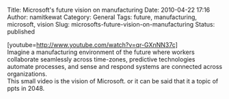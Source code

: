 Title: Microsoft's future vision on manufacturing
Date: 2010-04-22 17:16
Author: namitkewat
Category: General
Tags: future, manufacturing, microsoft, vision
Slug: microsofts-future-vision-on-manufacturing
Status: published

[youtube=http://www.youtube.com/watch?v=qr-GXnNN37c]  
Imagine a manufacturing environment of the future where workers
collaborate seamlessly across time-zones, predictive technologies
automate processes, and sense and respond systems are connected across
organizations.  
This small video is the vision of Microsoft. or it can be said that it
a topic of ppts in 2048.
